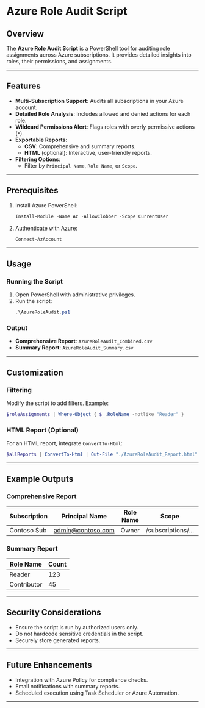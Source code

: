 # Azure Role Audit Script

## Overview
The **Azure Role Audit Script** is a PowerShell tool for auditing role assignments across Azure subscriptions. It provides detailed insights into roles, their permissions, and assignments.

---

## Features
- **Multi-Subscription Support**: Audits all subscriptions in your Azure account.
- **Detailed Role Analysis**: Includes allowed and denied actions for each role.
- **Wildcard Permissions Alert**: Flags roles with overly permissive actions (`*`).
- **Exportable Reports**:
  - **CSV**: Comprehensive and summary reports.
  - **HTML** (optional): Interactive, user-friendly reports.
- **Filtering Options**:
  - Filter by `Principal Name`, `Role Name`, or `Scope`.

---

## Prerequisites
1. Install Azure PowerShell:
   ```powershell
   Install-Module -Name Az -AllowClobber -Scope CurrentUser
   ```
2. Authenticate with Azure:
   ```powershell
   Connect-AzAccount
   ```

---

## Usage

### Running the Script
1. Open PowerShell with administrative privileges.
2. Run the script:
   ```powershell
   .\AzureRoleAudit.ps1
   ```

### Output
- **Comprehensive Report**: `AzureRoleAudit_Combined.csv`
- **Summary Report**: `AzureRoleAudit_Summary.csv`

---

## Customization

### Filtering
Modify the script to add filters. Example:
```powershell
$roleAssignments | Where-Object { $_.RoleName -notlike "Reader" }
```

### HTML Report (Optional)
For an HTML report, integrate `ConvertTo-Html`:
```powershell
$allReports | ConvertTo-Html | Out-File "./AzureRoleAudit_Report.html"
```

---

## Example Outputs

### Comprehensive Report
| Subscription      | Principal Name   | Role Name   | Scope                  | Allowed Actions | Not Actions | Has Wildcard |
|-------------------|------------------|-------------|------------------------|-----------------|-------------|--------------|
| Contoso Sub       | admin@contoso.com| Owner       | /subscriptions/...     | *               | -           | Yes          |

### Summary Report
| Role Name   | Count |
|-------------|-------|
| Reader      | 123   |
| Contributor | 45    |

---

## Security Considerations
- Ensure the script is run by authorized users only.
- Do not hardcode sensitive credentials in the script.
- Securely store generated reports.

---

## Future Enhancements
- Integration with Azure Policy for compliance checks.
- Email notifications with summary reports.
- Scheduled execution using Task Scheduler or Azure Automation.

---

